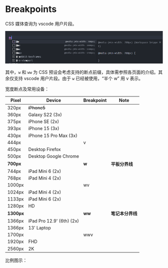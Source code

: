 <script setup>
import BreakpointsA from './BreakpointsA.vue';
</script>

# Breakpoints

CSS 媒体查询为 vscode 用户片段。

![Breakpoints for VS Code](./Breakpoints.png)

其中，`w` 和 `ww` 为 CSS 预设会考虑支持的断点前缀，具体需参照各页面的介绍。其余仅支持 vscode 用户片段。由于 `w` 已经被使用，“半个 w” 用 v 表示。

宽度断点及常用设备：

| Pixel      | Device                    | Breakpoint | Note             |
| ---------- | ------------------------- | ---------- | ---------------- |
| 320px      | ~~iPhone5~~               |            |                  |
| 360px      | Galaxy S22 (3x)           |            |                  |
| 375px      | iPhone SE (2x)            |            |                  |
| 393px      | iPhone 15 (3x)            |            |                  |
| 430px      | iPhone 15 Pro Max (3x)    |            |                  |
| 444px      |                           | v          |                  |
| 450px      | Desktop Firefox           |            |                  |
| 500px      | Desktop Google Chrome     |            |                  |
| **700px**  |                           | **w**      | **平板分界线**   |
| 744px      | iPad Mini 6 (2x)          |            |                  |
| 768px      | iPad Mini 4 (2x)          |            |                  |
| 1000px     |                           | wv         |                  |
| 1024px     | iPad Mini 4 (2x)          |            |                  |
| 1133px     | iPad Mini 6 (2x)          |            |                  |
| 1280px     | HD                        |            |                  |
| **1300px** |                           | **ww**     | **笔记本分界线** |
| 1366px     | iPad Pro 12.9' (6th) (2x) |            |                  |
| 1366px     | 13' Laptop                |            |                  |
| 1700px     |                           | wwv        |                  |
| 1920px     | FHD                       |            |                  |
| 2560px     | 2K                        |            |                  |

比例图示：

<BreakpointsA />
